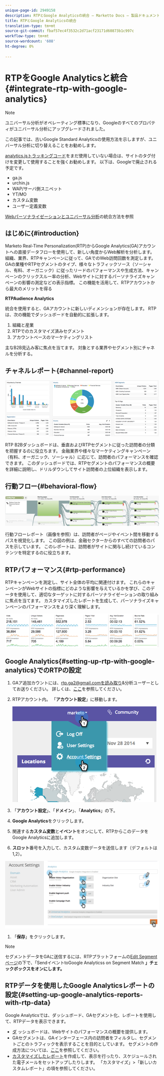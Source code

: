 ```yaml
---
unique-page-id: 2949158
description: RTPとGoogle Analyticsの統合 — Marketto Docs — 製品ドキュメント
title: RTPとGoogle Analyticsの統合
translation-type: tm+mt
source-git-commit: fbaf57ec4f3532c2d71acf23171d60873b1c997c
workflow-type: tm+mt
source-wordcount: '608'
ht-degree: 0%

---
```



# RTPをGoogle Analyticsと統合{#integrate-rtp-with-google-analytics}

>[!NOTE]
>
>ユニバーサル分析がオペレーティング標準になり、Googleのすべてのプロパティがユニバーサル分析にアップグレードされました。
>
>この記事では、古いGoogle Standard Analyticsの使用方法を示しますが、ユニバーサル分析に切り替えることをお勧めします。
>
>[analytics.jsトラッキングコード](https://developers.google.com/analytics/devguides/collection/analyticsjs/)をまだ使用していない場合は、サイトのタグ付けを変更して使用することを強くお勧めします。 以下は、Googleで廃止される予定です。
>
>* ga.js
>* urchin.js
>* WAP/サーバ側スニペット
>* YT/MO
>* カスタム変数
>* ユーザー定義変数

>
>
[Webパーソナライゼーションとユニバーサル分析](/help/marketo/product-docs/web-personalization/reporting-for-web-personalization/web-analytics-integrations/integrate-rtp-with-google-universal-analytics.md)の統合方法を参照

## はじめに{#introduction}

Marketo Real-Time Personalization(RTP)からGoogle Analytics(GA)アカウントへの直接データフローを使用して、新しい角度からWeb解析を分析します。 組織、業界、RTPキャンペーンに従って、GAでのWeb訪問回数を測定します。 GAの業種やRTPセグメントのタイプ、様々なトラフィックソース（ソーシャル、有料、オーガニック）に従ったリードのパフォーマンスや生成方法、キャンペーンのクリックスルー率の分析、Webサイトに対するパーソナライズキャンペーンの影響の測定などの表示指標。 この機能を活用して、RTPアカウントから最大のメリットを得る

**RTPAudience Analytics**

統合を使用すると、GAアカウントに新しいディメンションが存在します。 RTPは、次の機能でダッシュボードを自動的に拡張します。

1. 組織と産業
1. RTPでのカスタマイズ済みセグメント
1. アカウントベースのマーケティングリスト

主なB2B見込み客に焦点を当てます。 対象とする業界やセグメント別にチャネルを分析する。

## チャネルレポート{#channel-report}

![](assets/image2014-11-28-16-3a39-3a28.png)

RTP B2Bダッシュボードは、垂直およびRTPセグメントに従った訪問者の分類を把握するのに役立ちます。 金融業界や様々なマーケティングキャンペーン（有料、オーガニック、ソーシャル）に応じて、訪問者のパフォーマンスを確認できます。 このダッシュボードでは、RTPセグメントのパフォーマンスの概要を詳細に説明し、ドリルダウンしてサイト訪問者の上位組織を表示します。

## 行動フロー{#behavioral-flow}

![](assets/image2014-11-28-16-3a40-3a43.png)

行動フローレポート（画像を参照）は、訪問者がページやイベント間を移動するパスを視覚化します。 この図の例は、金融セクターからのすべての訪問者のパスを示しています。 このレポートは、訪問者がサイトに関与し続けているコンテンツを特定するのに役立ちます。

## RTPパフォーマンス{#rtp-performance}

RTPキャンペーンを測定し、サイト全体の平均に関連付けます。 これらのキャンペーンがWebサイトの指標にどのような影響を与えているかを学び、このデータを使用して、適切なターゲットに対するパーソナライゼーションの取り組みに焦点を当てます。 カスタマイズしたレポートを生成して、パーソナライズキャンペーンのパフォーマンスをより深く理解します。

![](assets/image2014-11-28-16-3a47-3a0.png)

## Google Analytics{#setting-up-rtp-with-google-analytics}でのRTPの設定

1. GAア追加カウントには、rtp.ga2@gmail.comを読み取り&amp;分析ユーザーとしてお送りください。 詳しくは、[ここ](https://support.google.com/analytics/answer/2884495?hl=en)を参照してください。

1. RTPアカウント内。 「**アカウント設定**」に移動します。

   ![](assets/image2014-11-28-16-3a54-3a40.png)

1. 「**アカウント設定**」、「**ドメイン**」、「**Analytics**」の下。

1. **Google Analytics**&#x200B;をクリックします。

1. 関連する&#x200B;**カスタム変数**&#x200B;と&#x200B;**イベント**&#x200B;をオンにして、RTPからこのデータをGoogle Analyticsに追加します。

1. **スロット**&#x200B;番号を入力して、カスタム変数データを送信します（デフォルトは1,2）。

![](assets/image2014-11-28-17-3a0-3a17.png)

1. 「**保存**」をクリックします。

>[!NOTE]
>
>セグメントデータをGAに送信するには、RTPプラットフォームの[Edit Segmentページ](/help/marketo/product-docs/web-personalization/using-web-segments/create-a-basic-web-segment.md)の下で、「SendイベントtoGoogle Analyticss on Segment Match **」チェックボックスをオンにします。**

## RTPデータを使用したGoogle Analyticsレポートの設定{#setting-up-google-analytics-reports-with-rtp-data}

Google Analyticsでは、ダッシュボード、GAセグメント化、レポートを使用して、RTPデータを表示できます。

* [ダ](https://support.google.com/analytics/answer/1068216?hl=en) ッシュボードは、Webサイトのパフォーマンスの概要を提供します。
* GAセグメントは、GAインターフェース内の訪問者をフィルタし、セグメントごとのトラフィックを表示することを目的としています。 セグメントの作成方法については、[ここ](https://support.google.com/analytics/answer/3124493?hl=en)を参照してください。
* [カスタマイズしたレポート](https://support.google.com/analytics/answer/1033013?hl=en)を作成して、表示を行ったり、スケジュールされた電子メールをセットアップしたりします。 「カスタマイズ」>「新しいカスタムレポート」の項を参照してください。
